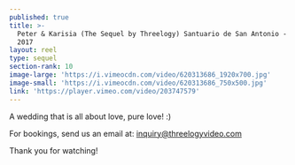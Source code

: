 ```yaml
---
published: true
title: >-
  Peter & Karisia (The Sequel by Threelogy) Santuario de San Antonio - February
  2017
layout: reel
type: sequel
section-rank: 10
image-large: 'https://i.vimeocdn.com/video/620313686_1920x700.jpg'
image-small: 'https://i.vimeocdn.com/video/620313686_750x500.jpg'
link: 'https://player.vimeo.com/video/203747579'
---
```

A wedding that is all about love, pure love! :)

For bookings, send us an email at: inquiry@threelogyvideo.com

Thank you for watching!
